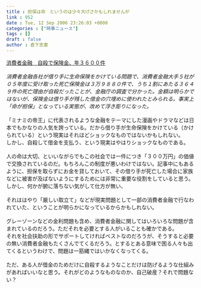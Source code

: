 ```yaml
---
title : 担保は命　というのは少々大げさかもしれませんが
link : 952
date : Tue, 12 Sep 2006 23:26:03 +0000
categories : ["時事ニュース"]
tags : []
draft : false
author : 倉下忠憲
---
```


<A HREF="http://www.asahi.com/business/update/0913/044.html" TARGET="_blank">消費者金融　自殺で保険金、年３６００件</A><BR><BR><I>消費者金融各社が借り手に生命保険をかけている問題で、消費者金融大手５社が０５年度に受け取った死亡保険金は３万９８８０件で、うち１割にあたる３６４９件の死亡理由が自殺だったことが、金融庁の調査で分かった。金額は明らかではないが、保険金は借り手が残した借金の穴埋めに使われたとみられる。事実上「命が担保」となっている実態が、改めて浮き彫りになった。 </I><BR><BR>「ミナミの帝王」に代表されるような金融をテーマにした漫画やドラマなどは日本でもかなりの人気を誇っている。だから借り手が生命保険をかけている（かけられている）という現実はそれほどショックなものではないかもしれない。<BR>しかし、自殺して借金を支払う、という現実はやはりショックなものである。<BR><BR>人の命は大切、といいながらでもこの社会では一件につき「３００万円」の価値で交換されているのだ。もちろんこの制度が悪いわけではない。記事中にもあるように、担保を取らずにお金を貸しておいて、その借り手が死亡した場合に家族などに被害が及ばないようにするためには非常に重要な役割をしていると思う。<BR>しかし、何かが腑に落ちない気がして仕方が無い、<BR><BR>それははやり「厳しい取立て」などが現実問題として一部の消費者金融で行なわれていた、ということが明らかになっているからかもしれない。<BR><BR>グレーゾーンなどの金利問題も含め、消費者金融に関してはいろいろな問題が含まれているのだろう。ただそれを必要とする人がいることも確かである。<BR>それを社会扶助の形でサポートしてければベストなのだろうが、そうすると必要の無い消費者金融もたくさんでてくるだろう。とするとある意味で困る人々も出てくるというわけで、問題は一筋縄ではいかなくなってくる。<BR><BR>ただ、ある人が借金のためだけに自殺するようなことだけは防げるような仕組みがあればいいなと思う。それがどのようなものなのか、自己破産？それで問題ない？<BR><BR><BR><br><br>

